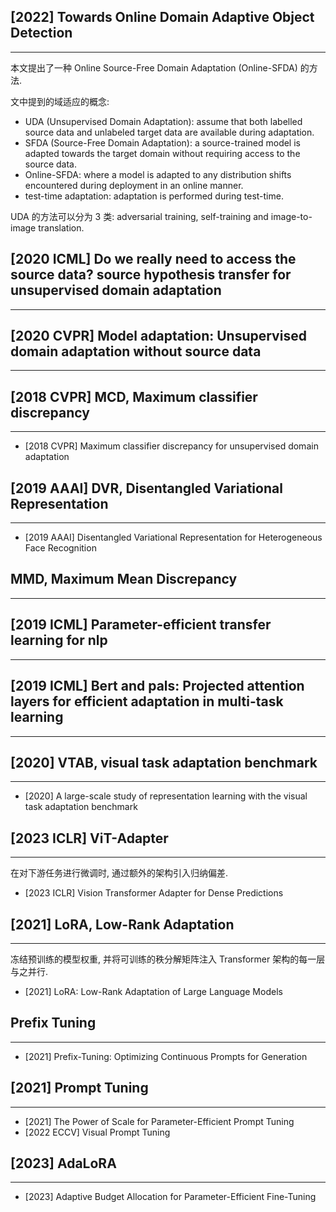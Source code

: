 ## [2022] Towards Online Domain Adaptive Object Detection
---
本文提出了一种 Online Source-Free Domain Adaptation (Online-SFDA) 的方法.

文中提到的域适应的概念:
- UDA (Unsupervised Domain Adaptation): assume that both labelled source data and unlabeled target data are available during adaptation.
- SFDA (Source-Free Domain Adaptation): a source-trained model is adapted towards the target domain without requiring access to the source data.
- Online-SFDA: where a model is adapted to any distribution shifts encountered during deployment in an online manner.
- test-time adaptation: adaptation is performed during test-time.

UDA 的方法可以分为 3 类: adversarial training, self-training and image-to-image translation.


## [2020 ICML] Do we really need to access the source data? source hypothesis transfer for unsupervised domain adaptation
----

## [2020 CVPR] Model adaptation: Unsupervised domain adaptation without source data
----

## [2018 CVPR] MCD, Maximum classifier discrepancy
----
- [2018 CVPR] Maximum classifier discrepancy for unsupervised domain adaptation

## [2019 AAAI] DVR, Disentangled Variational Representation
----
- [2019 AAAI] Disentangled Variational Representation for Heterogeneous Face Recognition

## MMD, Maximum Mean Discrepancy
----

## [2019 ICML] Parameter-efficient transfer learning for nlp
----

## [2019 ICML] Bert and pals: Projected attention layers for efficient adaptation in multi-task learning
----

## [2020] VTAB, visual task adaptation benchmark
----
- [2020] A large-scale study of representation learning with the visual task adaptation benchmark

## [2023 ICLR] ViT-Adapter
----
在对下游任务进行微调时, 通过额外的架构引入归纳偏差.

- [2023 ICLR] Vision Transformer Adapter for Dense Predictions

## [2021] LoRA, Low-Rank Adaptation
----
冻结预训练的模型权重, 并将可训练的秩分解矩阵注入 Transformer 架构的每一层与之并行.

- [2021] LoRA: Low-Rank Adaptation of Large Language Models

## Prefix Tuning
----
- [2021] Prefix-Tuning: Optimizing Continuous Prompts for Generation

## [2021] Prompt Tuning
----
- [2021] The Power of Scale for Parameter-Efficient Prompt Tuning
- [2022 ECCV] Visual Prompt Tuning

## [2023] AdaLoRA
----
- [2023] Adaptive Budget Allocation for Parameter-Efficient Fine-Tuning
